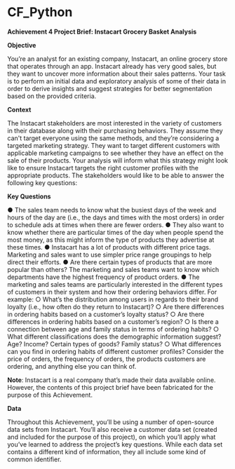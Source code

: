 # CF_Python
**Achievement 4 Project Brief: Instacart Grocery Basket Analysis**

**Objective**

You’re an analyst for an existing company, Instacart, an online grocery store that operates through an app. Instacart already has very good sales, but they want to uncover more information about their sales patterns. Your task is to perform an initial data and exploratory analysis of some of their data in order to derive insights and suggest strategies for better segmentation based on the provided criteria.

**Context**

The Instacart stakeholders are most interested in the variety of customers in their database along with their purchasing behaviors. They assume they can't target everyone using the same methods, and they’re considering a targeted marketing strategy. They want to target different customers with applicable marketing campaigns to see whether they have an effect on the sale of their products. Your analysis will inform what this strategy might look like to ensure Instacart targets the right customer profiles with the appropriate products. The stakeholders would like to be able to answer the following key questions:

**Key Questions**

● The sales team needs to know what the busiest days of the week and hours of the day are (i.e., the days and times with the most orders) in order to schedule ads at times when there are fewer orders.
● They also want to know whether there are particular times of the day when people spend the most money, as this might inform the type of products they advertise at these times.
● Instacart has a lot of products with different price tags. Marketing and sales want to use simpler price range groupings to help direct their efforts.
● Are there certain types of products that are more popular than others? The marketing and sales teams want to know which departments have the highest frequency of product orders.
● The marketing and sales teams are particularly interested in the different types of customers in their system and how their ordering behaviors differ. For example:
  ○ What’s the distribution among users in regards to their brand loyalty (i.e., how often do they return to Instacart)?
  ○ Are there differences in ordering habits based on a customer’s loyalty status?
  ○ Are there differences in ordering habits based on a customer’s region?
  ○ Is there a connection between age and family status in terms of ordering habits?
  ○ What different classifications does the demographic information suggest? Age? Income? Certain types of goods? Family status?
  ○ What differences can you find in ordering habits of different customer profiles? Consider the price of orders, the frequency of orders, the products customers are ordering,         and anything else you can think of.

**Note**: Instacart is a real company that’s made their data available online. However, the contents of this project brief have been fabricated for the purpose of this Achievement.

**Data**

Throughout this Achievement, you’ll be using a number of open-source data sets from Instacart. You’ll also receive a customer data set (created and included for the purpose of this project), on which you’ll apply what you’ve learned to address the project’s key questions. While each data set contains a different kind of information, they all include some kind of common identifier.
